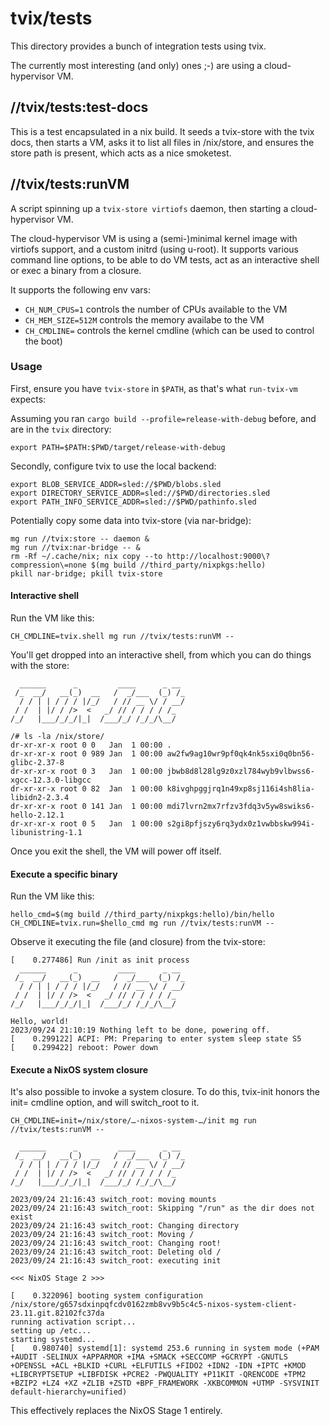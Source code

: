 # tvix/tests

This directory provides a bunch of integration tests using tvix.

The currently most interesting (and only) ones ;-) are using a cloud-hypervisor
VM.

## //tvix/tests:test-docs
This is a test encapsulated in a nix build.
It seeds a tvix-store with the tvix docs, then starts a VM, asks it to list all
files in /nix/store, and ensures the store path is present, which acts as a
nice smoketest.

## //tvix/tests:runVM
A script spinning up a `tvix-store virtiofs` daemon, then starting a cloud-
hypervisor VM.

The cloud-hypervisor VM is using a (semi-)minimal kernel image with virtiofs
support, and a custom initrd (using u-root). It supports various command line
options, to be able to do VM tests, act as an interactive shell or exec a binary
from a closure.

It supports the following env vars:
 - `CH_NUM_CPUS=1` controls the number of CPUs available to the VM
 - `CH_MEM_SIZE=512M` controls the memory availabe to the VM
 - `CH_CMDLINE=` controls the kernel cmdline (which can be used to control the
   boot)

### Usage
First, ensure you have `tvix-store` in `$PATH`, as that's what `run-tvix-vm`
expects:

Assuming you ran `cargo build --profile=release-with-debug` before, and are in
the `tvix` directory:

```
export PATH=$PATH:$PWD/target/release-with-debug
```

Secondly, configure tvix to use the local backend:

```
export BLOB_SERVICE_ADDR=sled://$PWD/blobs.sled
export DIRECTORY_SERVICE_ADDR=sled://$PWD/directories.sled
export PATH_INFO_SERVICE_ADDR=sled://$PWD/pathinfo.sled
```

Potentially copy some data into tvix-store (via nar-bridge):

```
mg run //tvix:store -- daemon &
mg run //tvix:nar-bridge -- &
rm -Rf ~/.cache/nix; nix copy --to http://localhost:9000\?compression\=none $(mg build //third_party/nixpkgs:hello)
pkill nar-bridge; pkill tvix-store
```

#### Interactive shell
Run the VM like this:

```
CH_CMDLINE=tvix.shell mg run //tvix/tests:runVM --
```

You'll get dropped into an interactive shell, from which you can do things with
the store:

```
  ______      _         ____      _ __
 /_  __/   __(_)  __   /  _/___  (_) /_
  / / | | / / / |/_/   / // __ \/ / __/
 / /  | |/ / />  <   _/ // / / / / /_
/_/   |___/_/_/|_|  /___/_/ /_/_/\__/

/# ls -la /nix/store/
dr-xr-xr-x root 0 0   Jan  1 00:00 .
dr-xr-xr-x root 0 989 Jan  1 00:00 aw2fw9ag10wr9pf0qk4nk5sxi0q0bn56-glibc-2.37-8
dr-xr-xr-x root 0 3   Jan  1 00:00 jbwb8d8l28lg9z0xzl784wyb9vlbwss6-xgcc-12.3.0-libgcc
dr-xr-xr-x root 0 82  Jan  1 00:00 k8ivghpggjrq1n49xp8sj116i4sh8lia-libidn2-2.3.4
dr-xr-xr-x root 0 141 Jan  1 00:00 mdi7lvrn2mx7rfzv3fdq3v5yw8swiks6-hello-2.12.1
dr-xr-xr-x root 0 5   Jan  1 00:00 s2gi8pfjszy6rq3ydx0z1vwbbskw994i-libunistring-1.1
```

Once you exit the shell, the VM will power off itself.

#### Execute a specific binary
Run the VM like this:

```
hello_cmd=$(mg build //third_party/nixpkgs:hello)/bin/hello
CH_CMDLINE=tvix.run=$hello_cmd mg run //tvix/tests:runVM --
```

Observe it executing the file (and closure) from the tvix-store:

```
[    0.277486] Run /init as init process
  ______      _         ____      _ __
 /_  __/   __(_)  __   /  _/___  (_) /_
  / / | | / / / |/_/   / // __ \/ / __/
 / /  | |/ / />  <   _/ // / / / / /_
/_/   |___/_/_/|_|  /___/_/ /_/_/\__/

Hello, world!
2023/09/24 21:10:19 Nothing left to be done, powering off.
[    0.299122] ACPI: PM: Preparing to enter system sleep state S5
[    0.299422] reboot: Power down
```

#### Execute a NixOS system closure
It's also possible to invoke a system closure. To do this, tvix-init honors the
init= cmdline option, and will switch_root to it.


```
CH_CMDLINE=init=/nix/store/…-nixos-system-…/init mg run //tvix/tests:runVM --
```

```
  ______      _         ____      _ __
 /_  __/   __(_)  __   /  _/___  (_) /_
  / / | | / / / |/_/   / // __ \/ / __/
 / /  | |/ / />  <   _/ // / / / / /_
/_/   |___/_/_/|_|  /___/_/ /_/_/\__/

2023/09/24 21:16:43 switch_root: moving mounts
2023/09/24 21:16:43 switch_root: Skipping "/run" as the dir does not exist
2023/09/24 21:16:43 switch_root: Changing directory
2023/09/24 21:16:43 switch_root: Moving /
2023/09/24 21:16:43 switch_root: Changing root!
2023/09/24 21:16:43 switch_root: Deleting old /
2023/09/24 21:16:43 switch_root: executing init

<<< NixOS Stage 2 >>>

[    0.322096] booting system configuration /nix/store/g657sdxinpqfcdv0162zmb8vv9b5c4c5-nixos-system-client-23.11.git.82102fc37da
running activation script...
setting up /etc...
starting systemd...
[    0.980740] systemd[1]: systemd 253.6 running in system mode (+PAM +AUDIT -SELINUX +APPARMOR +IMA +SMACK +SECCOMP +GCRYPT -GNUTLS +OPENSSL +ACL +BLKID +CURL +ELFUTILS +FIDO2 +IDN2 -IDN +IPTC +KMOD +LIBCRYPTSETUP +LIBFDISK +PCRE2 -PWQUALITY +P11KIT -QRENCODE +TPM2 +BZIP2 +LZ4 +XZ +ZLIB +ZSTD +BPF_FRAMEWORK -XKBCOMMON +UTMP -SYSVINIT default-hierarchy=unified)
```

This effectively replaces the NixOS Stage 1 entirely.